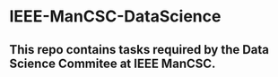 # IEEE-ManCSC-DataScience
## This repo contains tasks required by the Data Science Commitee at IEEE ManCSC.
